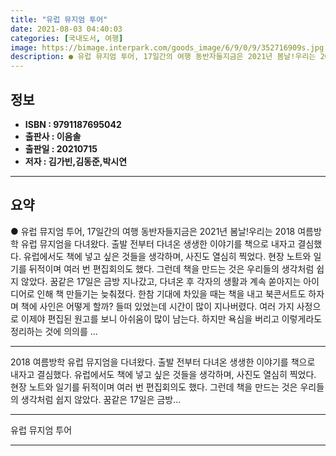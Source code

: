 ```yaml
---
title: "유럽 뮤지엄 투어"
date: 2021-08-03 04:40:03
categories: [국내도서, 여행]
image: https://bimage.interpark.com/goods_image/6/9/0/9/352716909s.jpg
description: ● 유럽 뮤지엄 투어, 17일간의 여행 동반자들지금은 2021년 봄날!우리는 2018 여름방학 유럽 뮤지엄을 다녀왔다. 출발 전부터 다녀온 생생한 이야기를 책으로 내자고 결심했다. 유럽에서도 책에 넣고 싶은 것들을 생각하며, 사진도 열심히 찍었다. 현장 노트와 일기를 뒤적이며 여러 번
---
```


## **정보**

- **ISBN : 9791187695042**
- **출판사 : 이음솔**
- **출판일 : 20210715**
- **저자 : 김가빈,김동준,박시연**

------



## **요약**

●  유럽 뮤지엄 투어, 17일간의 여행 동반자들지금은 2021년 봄날!우리는 2018 여름방학 유럽 뮤지엄을 다녀왔다. 출발 전부터 다녀온 생생한 이야기를 책으로 내자고 결심했다. 유럽에서도 책에 넣고 싶은 것들을 생각하며, 사진도 열심히 찍었다. 현장 노트와 일기를 뒤적이며 여러 번 편집회의도 했다. 그런데 책을 만드는 것은 우리들의 생각처럼 쉽지 않았다. 꿈같은 17일은 금방 지나갔고, 다녀온 후 각자의 생활과 계속 쏟아지는 아이디어로 인해 책 만들기는 늦춰졌다. 한참 기대에 차있을 때는 책을 내고 북콘서트도 하자며 책에 사인은 어떻게 할까? 들떠 있었는데 시간이 많이 지나버렸다. 여러 가지 사정으로 이제야 편집된 원고를 보니 아쉬움이 많이 남는다. 하지만 욕심을 버리고 이렇게라도 정리하는 것에 의의를 ...

------

2018 여름방학 유럽 뮤지엄을 다녀왔다. 출발 전부터 다녀온 생생한 이야기를 책으로 내자고 결심했다. 유럽에서도 책에 넣고 싶은 것들을 생각하며, 사진도 열심히 찍었다. 현장 노트와 일기를 뒤적이며 여러 번 편집회의도 했다. 그런데 책을 만드는 것은 우리들의 생각처럼 쉽지 않았다. 꿈같은 17일은 금방... 

------


유럽 뮤지엄 투어 

------


